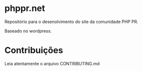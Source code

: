 phppr.net
==============

Repositório para o desenolvimento do site da comunidade PHP PR.

Baseado no wordpress.


Contribuições
=============

Leia atentamente o arquivo CONTRIBUTING.md

